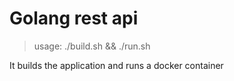 # Golang rest api

> usage: ./build.sh && ./run.sh

It builds the application and runs a docker container
